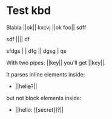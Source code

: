 # Test kbd

Blabla ||ok|| kxcvj ||ok foo|| sdff

sdf |||| df

sfdgs | | dfg || dgsg | qs

With two pipes: \||key|| you'll get ||key||.

It parses inline elements inside:

-   ||hell[~~o~~](#he)?||

but not block elements inside:

-   ||hello: \[[secret]]?||
